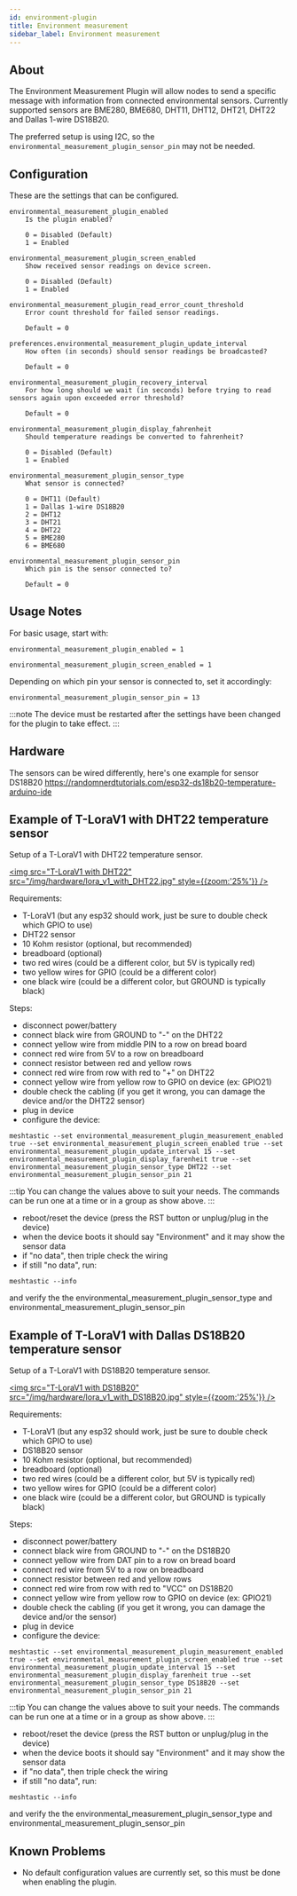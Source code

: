 ```yaml
---
id: environment-plugin
title: Environment measurement
sidebar_label: Environment measurement
---
```

## About

The Environment Measurement Plugin will allow nodes to send a specific message with information from connected environmental sensors. Currently supported sensors are BME280, BME680, DHT11, DHT12, DHT21, DHT22 and Dallas 1-wire DS18B20.

The preferred setup is using I2C, so the `environmental_measurement_plugin_sensor_pin` may not be needed.

## Configuration

These are the settings that can be configured.

    environmental_measurement_plugin_enabled
        Is the plugin enabled?

        0 = Disabled (Default)
        1 = Enabled

    environmental_measurement_plugin_screen_enabled
        Show received sensor readings on device screen.

        0 = Disabled (Default)
        1 = Enabled

    environmental_measurement_plugin_read_error_count_threshold
        Error count threshold for failed sensor readings.

        Default = 0

    preferences.environmental_measurement_plugin_update_interval
        How often (in seconds) should sensor readings be broadcasted?

        Default = 0

    environmental_measurement_plugin_recovery_interval
        For how long should we wait (in seconds) before trying to read sensors again upon exceeded error threshold?

        Default = 0

    environmental_measurement_plugin_display_fahrenheit
        Should temperature readings be converted to fahrenheit?

        0 = Disabled (Default)
        1 = Enabled

    environmental_measurement_plugin_sensor_type
        What sensor is connected?

        0 = DHT11 (Default)
        1 = Dallas 1-wire DS18B20
        2 = DHT12
        3 = DHT21
        4 = DHT22
        5 = BME280
        6 = BME680

    environmental_measurement_plugin_sensor_pin
        Which pin is the sensor connected to?

        Default = 0


## Usage Notes

For basic usage, start with:

	environmental_measurement_plugin_enabled = 1

	environmental_measurement_plugin_screen_enabled = 1

Depending on which pin your sensor is connected to, set it accordingly:

	environmental_measurement_plugin_sensor_pin = 13


:::note
The device must be restarted after the settings have been changed for the plugin to take effect.
:::


## Hardware

The sensors can be wired differently, here's one example for sensor DS18B20 https://randomnerdtutorials.com/esp32-ds18b20-temperature-arduino-ide

## Example of T-LoraV1 with DHT22 temperature sensor

Setup of a T-LoraV1 with DHT22 temperature sensor.

[<img src="T-LoraV1 with DHT22" src="/img/hardware/lora_v1_with_DHT22.jpg" style={{zoom:'25%'}} />](/img/hardware/lora_v1_with_DHT22)

Requirements:
* T-LoraV1 (but any esp32 should work, just be sure to double check which GPIO to use)
* DHT22 sensor
* 10 Kohm resistor (optional, but recommended)
* breadboard (optional)
* two red wires (could be a different color, but 5V is typically red)
* two yellow wires for GPIO (could be a different color)
* one black wire (could be a different color, but GROUND is typically black)

Steps:
* disconnect power/battery
* connect black wire from GROUND to "-" on the DHT22
* connect yellow wire from middle PIN to a row on bread board
* connect red wire from 5V to a row on breadboard
* connect resistor between red and yellow rows
* connect red wire from row with red to "+" on DHT22
* connect yellow wire from yellow row to GPIO on device (ex: GPIO21)
* double check the cabling (if you get it wrong, you can damage the device and/or the DHT22 sensor)
* plug in device
* configure the device:

```
meshtastic --set environmental_measurement_plugin_measurement_enabled true --set environmental_measurement_plugin_screen_enabled true --set environmental_measurement_plugin_update_interval 15 --set environmental_measurement_plugin_display_farenheit true --set environmental_measurement_plugin_sensor_type DHT22 --set environmental_measurement_plugin_sensor_pin 21
```

:::tip
You can change the values above to suit your needs. The commands can be run one at a time or in a group as show above.
:::

* reboot/reset the device (press the RST button or unplug/plug in the device)
* when the device boots it should say "Environment" and it may show the sensor data
* if "no data", then triple check the wiring
* if still "no data", run:

```
meshtastic --info
```

and verify the the environmental_measurement_plugin_sensor_type and environmental_measurement_plugin_sensor_pin


## Example of T-LoraV1 with Dallas DS18B20 temperature sensor

Setup of a T-LoraV1 with DS18B20 temperature sensor.

[<img src="T-LoraV1 with DS18B20" src="/img/hardware/lora_v1_with_DS18B20.jpg" style={{zoom:'25%'}} />](/img/hardware/lora_v1_with_DS18B20)

Requirements:
* T-LoraV1 (but any esp32 should work, just be sure to double check which GPIO to use)
* DS18B20 sensor
* 10 Kohm resistor (optional, but recommended)
* breadboard (optional)
* two red wires (could be a different color, but 5V is typically red)
* two yellow wires for GPIO (could be a different color)
* one black wire (could be a different color, but GROUND is typically black)

Steps:
* disconnect power/battery
* connect black wire from GROUND to "-" on the DS18B20
* connect yellow wire from DAT pin to a row on bread board
* connect red wire from 5V to a row on breadboard
* connect resistor between red and yellow rows
* connect red wire from row with red to "VCC" on DS18B20
* connect yellow wire from yellow row to GPIO on device (ex: GPIO21)
* double check the cabling (if you get it wrong, you can damage the device and/or the sensor)
* plug in device
* configure the device:

```
meshtastic --set environmental_measurement_plugin_measurement_enabled true --set environmental_measurement_plugin_screen_enabled true --set environmental_measurement_plugin_update_interval 15 --set environmental_measurement_plugin_display_farenheit true --set environmental_measurement_plugin_sensor_type DS18B20 --set environmental_measurement_plugin_sensor_pin 21
```

:::tip
You can change the values above to suit your needs. The commands can be run one at a time or in a group as show above.
:::

* reboot/reset the device (press the RST button or unplug/plug in the device)
* when the device boots it should say "Environment" and it may show the sensor data
* if "no data", then triple check the wiring
* if still "no data", run:

```
meshtastic --info
```

and verify the the environmental_measurement_plugin_sensor_type and environmental_measurement_plugin_sensor_pin


## Known Problems

* No default configuration values are currently set, so this must be done when enabling the plugin.
